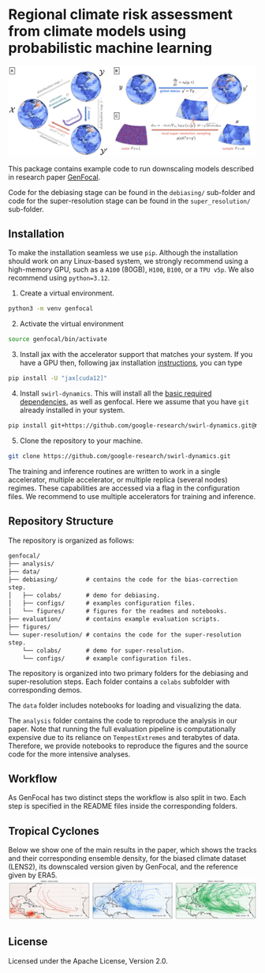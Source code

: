 # Regional climate risk assessment from climate models using probabilistic machine learning

![Diagram of GenFocal](https://github.com/google-research/swirl-dynamics/blob/main/swirl_dynamics/projects/genfocal/figures/genfocal_diagram.png)

This package contains example code to run downscaling models described in
research paper [GenFocal](https://arxiv.org/abs/2412.08079).

Code for the debiasing stage can be found in the `debiasing/` sub-folder
and code for the super-resolution stage can be found in the `super_resolution/`
sub-folder.

## Installation

To make the installation seamless we use `pip`. Although the installation should
work on any Linux-based system, we strongly recommend using a high-memory
GPU, such as a `A100` (80GB), `H100`, `B100`, or a `TPU v5p`. We also recommend
using `python=3.12`.

1. Create a virtual environment.
```bash
python3 -m venv genfocal
```

2. Activate the virtual environment
```bash
source genfocal/bin/activate
```

3. Install jax with the accelerator support that matches your system. If you
have a GPU then, following jax installation [instructions](https://docs.jax.dev/en/latest/installation.html#),
you can type

```bash
pip install -U "jax[cuda12]"
```

4. Install `swirl-dynamics`. This will install all the
[basic required dependencies](https://github.com/google-research/swirl-dynamics/blob/main/pyproject.toml),
as well as genfocal. Here we assume that you have `git`
already installed in your system.

```bash
pip install git+https://github.com/google-research/swirl-dynamics.git@main --quiet
```

5. Clone the repository to your machine.

```bash
git clone https://github.com/google-research/swirl-dynamics.git
```

The training and inference routines are written to work in a single accelerator,
multiple accelerator, or multiple replica (several nodes) regimes.
These capabilities are accessed via a flag in the configuration files. We
recommend to use multiple accelerators for training and inference.

## Repository Structure

The repository is organized as follows:
```
genfocal/
├── analysis/
├── data/
├── debiasing/        # contains the code for the bias-correction step.
│   ├── colabs/       # demo for debiasing.
│   ├── configs/      # examples configuration files.
│   └── figures/      # figures for the readmes and notebooks.
├── evaluation/       # contains example evaluation scripts.
├── figures/
└── super-resolution/ # contains the code for the super-resolution step.
    └── colabs/       # demo for super-resolution.
    └── configs/      # example configuration files.
```

The repository is organized into two primary folders for the debiasing and
super-resolution steps. Each folder contains a `colabs` subfolder with
corresponding demos.

The `data` folder includes notebooks for loading and visualizing the data.

The `analysis` folder contains the code to reproduce the analysis in our paper.
Note that running the full evaluation pipeline is computationally expensive due
to its reliance on `TempestExtremes` and terabytes of data. Therefore, we
provide notebooks to reproduce the figures and the source code for the more
intensive analyses.

## Workflow

As GenFocal has two distinct steps the workflow is also split in two.
Each step is specified in the README files inside the corresponding folders.

## Tropical Cyclones

Below we show one of the main results in the paper, which shows the tracks and
their corresponding ensemble density, for the biased climate dataset (LENS2),
its downscaled version given by GenFocal, and the reference given by ERA5.
![GenFocal TC results](https://github.com/google-research/swirl-dynamics/blob/main/swirl_dynamics/projects/genfocal/figures/tc_densities.png)

## License

Licensed under the Apache License, Version 2.0.
